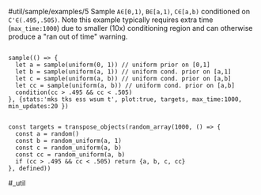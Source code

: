 #util/sample/examples/5 Sample `A∈[0,1)`, `B∈[a,1)`, `C∈[a,b)` conditioned on `C'∈(.495,.505)`. Note this example typically requires extra time (`max_time:1000`) due to smaller (10x) conditioning region and can otherwise produce a "ran out of time" warning.
```js:js_input

sample(() => {
  let a = sample(uniform(0, 1)) // uniform prior on [0,1]
  let b = sample(uniform(a, 1)) // uniform cond. prior on [a,1]
  let c = sample(uniform(a, b)) // uniform cond. prior on [a,b]
  let cc = sample(uniform(a, b)) // uniform cond. prior on [a,b]
  condition(cc > .495 && cc < .505)
}, {stats:'mks tks ess wsum t', plot:true, targets, max_time:1000, min_updates:20 })

```
```js:js_removed

const targets = transpose_objects(random_array(1000, () => {
  const a = random()
  const b = random_uniform(a, 1)
  const c = random_uniform(a, b)
  const cc = random_uniform(a, b)
  if (cc > .495 && cc < .505) return {a, b, c, cc}
}, defined))

```
#_util